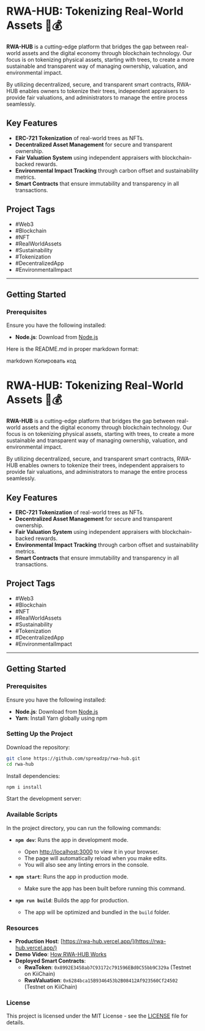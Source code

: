 # RWA-HUB: Tokenizing Real-World Assets 🌳💰

**RWA-HUB** is a cutting-edge platform that bridges the gap between real-world assets and the digital economy through blockchain technology. Our focus is on tokenizing physical assets, starting with trees, to create a more sustainable and transparent way of managing ownership, valuation, and environmental impact.

By utilizing decentralized, secure, and transparent smart contracts, RWA-HUB enables owners to tokenize their trees, independent appraisers to provide fair valuations, and administrators to manage the entire process seamlessly.

## Key Features

- **ERC-721 Tokenization** of real-world trees as NFTs.
- **Decentralized Asset Management** for secure and transparent ownership.
- **Fair Valuation System** using independent appraisers with blockchain-backed rewards.
- **Environmental Impact Tracking** through carbon offset and sustainability metrics.
- **Smart Contracts** that ensure immutability and transparency in all transactions.

## Project Tags

- #Web3
- #Blockchain
- #NFT
- #RealWorldAssets
- #Sustainability
- #Tokenization
- #DecentralizedApp
- #EnvironmentalImpact

---

## Getting Started

### Prerequisites

Ensure you have the following installed:

- **Node.js**: Download from [Node.js](https://nodejs.org/)
 

Here is the README.md in proper markdown format:

markdown
Копировать код
# RWA-HUB: Tokenizing Real-World Assets 🌳💰

**RWA-HUB** is a cutting-edge platform that bridges the gap between real-world assets and the digital economy through blockchain technology. Our focus is on tokenizing physical assets, starting with trees, to create a more sustainable and transparent way of managing ownership, valuation, and environmental impact.

By utilizing decentralized, secure, and transparent smart contracts, RWA-HUB enables owners to tokenize their trees, independent appraisers to provide fair valuations, and administrators to manage the entire process seamlessly.

## Key Features

- **ERC-721 Tokenization** of real-world trees as NFTs.
- **Decentralized Asset Management** for secure and transparent ownership.
- **Fair Valuation System** using independent appraisers with blockchain-backed rewards.
- **Environmental Impact Tracking** through carbon offset and sustainability metrics.
- **Smart Contracts** that ensure immutability and transparency in all transactions.

## Project Tags

- #Web3
- #Blockchain
- #NFT
- #RealWorldAssets
- #Sustainability
- #Tokenization
- #DecentralizedApp
- #EnvironmentalImpact

---

## Getting Started

### Prerequisites

Ensure you have the following installed:

- **Node.js**: Download from [Node.js](https://nodejs.org/)
- **Yarn**: Install Yarn globally using npm


### Setting Up the Project
Download the repository:

```bash 
git clone https://github.com/spreadzp/rwa-hub.git
cd rwa-hub
```
Install dependencies:

```bash 
npm i install
```

Start the development server:

 
### Available Scripts

In the project directory, you can run the following commands:

- **`npm dev`**: Runs the app in development mode.
  - Open [http://localhost:3000](http://localhost:3000) to view it in your browser.
  - The page will automatically reload when you make edits.
  - You will also see any linting errors in the console.

- **`npm start`**: Runs the app in production mode.
  - Make sure the app has been built before running this command.

- **`npm run build`**: Builds the app for production.
  - The app will be optimized and bundled in the `build` folder.

### Resources

- **Production Host**: [https://rwa-hub.vercel.app/](https://rwa-hub.vercel.app/)
- **Demo Video**: [How RWA-HUB Works](#)
- **Deployed Smart Contracts**:
  - **RwaToken**: `0x8992E3458ab7C93172c791596EBd0C55bb9C329a` (Testnet on KiiChain)
  - **RwaValuation**: `0x6284bca15B9346453b2B08412Af923560Cf24502` (Testnet on KiiChain)

### License

This project is licensed under the MIT License - see the [LICENSE](LICENSE) file for details.